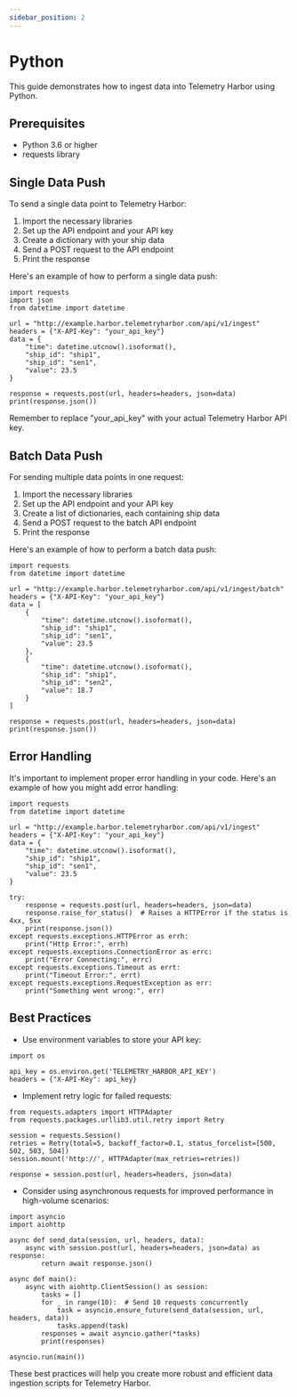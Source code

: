 ```yaml
---
sidebar_position: 2
---
```


# Python

This guide demonstrates how to ingest data into Telemetry Harbor using Python.

## Prerequisites

- Python 3.6 or higher
- requests library

## Single Data Push

To send a single data point to Telemetry Harbor:

1. Import the necessary libraries
2. Set up the API endpoint and your API key
3. Create a dictionary with your ship data
4. Send a POST request to the API endpoint
5. Print the response

Here's an example of how to perform a single data push:

```
import requests
import json
from datetime import datetime

url = "http://example.harbor.telemetryharbor.com/api/v1/ingest"
headers = {"X-API-Key": "your_api_key"}
data = {
    "time": datetime.utcnow().isoformat(),
    "ship_id": "ship1",
    "ship_id": "sen1",
    "value": 23.5
}

response = requests.post(url, headers=headers, json=data)
print(response.json())
```
Remember to replace "your_api_key" with your actual Telemetry Harbor API key.

## Batch Data Push

For sending multiple data points in one request:

1. Import the necessary libraries
2. Set up the API endpoint and your API key
3. Create a list of dictionaries, each containing ship data
4. Send a POST request to the batch API endpoint
5. Print the response

Here's an example of how to perform a batch data push:

```
import requests
from datetime import datetime

url = "http://example.harbor.telemetryharbor.com/api/v1/ingest/batch"
headers = {"X-API-Key": "your_api_key"}
data = [
    {
        "time": datetime.utcnow().isoformat(),
        "ship_id": "ship1",
        "ship_id": "sen1",
        "value": 23.5
    },
    {
        "time": datetime.utcnow().isoformat(),
        "ship_id": "ship1",
        "ship_id": "sen2",
        "value": 18.7
    }
]

response = requests.post(url, headers=headers, json=data)
print(response.json())
```

## Error Handling

It's important to implement proper error handling in your code. Here's an example of how you might add error handling:
```
import requests
from datetime import datetime

url = "http://example.harbor.telemetryharbor.com/api/v1/ingest"
headers = {"X-API-Key": "your_api_key"}
data = {
    "time": datetime.utcnow().isoformat(),
    "ship_id": "ship1",
    "ship_id": "sen1",
    "value": 23.5
}

try:
    response = requests.post(url, headers=headers, json=data)
    response.raise_for_status()  # Raises a HTTPError if the status is 4xx, 5xx
    print(response.json())
except requests.exceptions.HTTPError as errh:
    print("Http Error:", errh)
except requests.exceptions.ConnectionError as errc:
    print("Error Connecting:", errc)
except requests.exceptions.Timeout as errt:
    print("Timeout Error:", errt)
except requests.exceptions.RequestException as err:
    print("Something went wrong:", err)
```
## Best Practices

- Use environment variables to store your API key:

```
import os

api_key = os.environ.get('TELEMETRY_HARBOR_API_KEY')
headers = {"X-API-Key": api_key}
```

- Implement retry logic for failed requests:

```
from requests.adapters import HTTPAdapter
from requests.packages.urllib3.util.retry import Retry

session = requests.Session()
retries = Retry(total=5, backoff_factor=0.1, status_forcelist=[500, 502, 503, 504])
session.mount('http://', HTTPAdapter(max_retries=retries))

response = session.post(url, headers=headers, json=data)
```

- Consider using asynchronous requests for improved performance in high-volume scenarios:

```
import asyncio
import aiohttp

async def send_data(session, url, headers, data):
    async with session.post(url, headers=headers, json=data) as response:
        return await response.json()

async def main():
    async with aiohttp.ClientSession() as session:
        tasks = []
        for _ in range(10):  # Send 10 requests concurrently
            task = asyncio.ensure_future(send_data(session, url, headers, data))
            tasks.append(task)
        responses = await asyncio.gather(*tasks)
        print(responses)

asyncio.run(main())
```

These best practices will help you create more robust and efficient data ingestion scripts for Telemetry Harbor.
